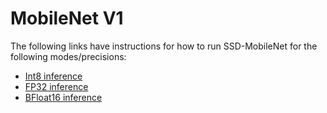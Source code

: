 # MobileNet V1

The following links have instructions for how to run SSD-MobileNet for the
following modes/precisions:
* [Int8 inference](/benchmarks/image_recognition/tensorflow/mobilenet_v1/inference/int8/README.md)
* [FP32 inference](/benchmarks/image_recognition/tensorflow/mobilenet_v1/inference/fp32/README.md)
* [BFloat16 inference](/benchmarks/image_recognition/tensorflow/mobilenet_v1/inference/bfloat16/README.md)

